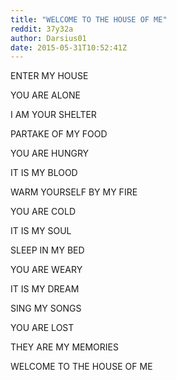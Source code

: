 ```yaml
---
title: "WELCOME TO THE HOUSE OF ME"
reddit: 37y32a
author: Darsius01
date: 2015-05-31T10:52:41Z
---
```


ENTER MY HOUSE

YOU ARE ALONE

I AM YOUR SHELTER


PARTAKE OF MY FOOD

YOU ARE HUNGRY

IT IS MY BLOOD


WARM YOURSELF BY MY FIRE

YOU ARE COLD

IT IS MY SOUL


SLEEP IN MY BED

YOU ARE WEARY

IT IS MY DREAM


SING MY SONGS

YOU ARE LOST

THEY ARE MY MEMORIES


WELCOME TO THE HOUSE OF ME
